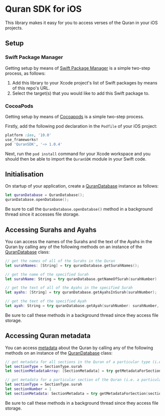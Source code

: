 # Quran SDK for iOS

This library makes it easy for you to access verses of the Quran in your iOS projects.

## Setup

### Swift Package Manager

Getting setup by means of [Swift Package Manager](https://swift.org/package-manager) is a simple two-step process, as follows:

1. Add this library to your Xcode project's list of Swift packages by means of this repo's URL.
2. Select the target(s) that you would like to add this Swift package to.

### CocoaPods

Getting setup by means of [Cocoapods](https://cocoapods.org) is a simple two-step process.

Firstly, add the following pod declaration in the `Podfile` of your iOS project:

```ruby
platform :ios, '10.0'
use_frameworks!
pod 'QuranSDK', '~> 1.0.4'
```

Next, run the `pod install` command for your Xcode workspace and you should then be able to import the `QuranSDK` module in your Swift code.

## Initialisation

On startup of your application, create a [QuranDatabase](QuranSDK/Database/QuranDatabase.swift) instance as follows:

```swift
let quranDatabase = QuranDatabase();
quranDatabase.openDatabase();
```

Be sure to call the `QuranDatabase.openDatabse()` method in a background thread since it accesses file storage.

## Accessing Surahs and Ayahs

You can access the names of the Surahs and the text of the Ayahs in the Quran by calling any of the following methods on an instance of the [QuranDatabase](QuranSDK/Database/QuranDatabase.swift) class:

```swift
// get the names of all of the Surahs in the Quran
let surahNames: [String] = try quranDatabase.getSurahNames();

// get the name of the specified Surah
let surahName: String = try quranDatabase.getNameOfSurah(surahNumber)

// get the text of all of the Ayahs in the specified Surah
let ayahs: [String] = try quranDatabase.getAyahsInSurah(surahNumber);

// get the text of the specified Ayah
let ayah: String = try quranDatabase.getAyah(surahNumber: surahNumber, ayahNumber: ayahNumber);
```

Be sure to call these methods in a background thread since they access file storage.

## Accessing Quran metadata

You can access [metadata](QuranSDK/Models/SectionMetadata.swift) about the Quran by calling any of the following methods on an instance of the [QuranDatabase](QuranSDK/Database/QuranDatabase.swift) class:

```swift
// get metadata for all sections in the Quran of a particular type (i.e. for all Surahs, Juzs, Juz-Quarters, Hizbs or Hizb-Quarters)
let sectionType = SectionType.surah
let sectionMetadataArray: [SectionMetadata] = try getMetadataForSections(ofType: sectionType)

// get metadata for a particular section of the Quran (i.e. a particular Surah, Juz, Juz-Quarter, Hizb or Hizb-Quarter)
let sectionType = SectionType.surah
let sectionNumber = 1
let sectionMetadata: SectionMetadata = try getMetadataForSection(sectionType: sectionType, sectionNumber: sectionNumber)
```

Be sure to call these methods in a background thread since they access file storage.
